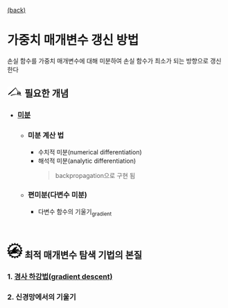 [(back)](https://github.com/DoranLyong/DL_coding_master/tree/master/Self_tutorial/3_learning/MNIST_learning)

# 가중치 매개변수 갱신 방법 
손실 함수를 가중치 매개변수에 대해 미분하여 손실 함수가 최소가 되는 방향으로 갱신한다 

## <img src="2_where_to_do.PNG" width=35> 필요한 개념 
* ### [미분](https://github.com/DoranLyong/DL_coding_master/tree/master/Self_tutorial/3_learning/MNIST_learning/4_renew-parameter/1_diff)
    * ### 미분 계산 법 
        * 수치적 미분(numerical differentiation)
        * 해석적 미분(analytic differentiation) 
            > backpropagation으로 구현 됨 <br/>
        

    * ### 편미분(다변수 미분)
        * 다변수 함수의 기울기<sub>gradient</sub>

<br/>

## <img src="5_how_to_do.png" width=35> 최적 매개변수 탐색 기법의 본질 
### 1. [경사 하강법(gradient descent)](https://github.com/DoranLyong/DL_coding_master/tree/master/Self_tutorial/3_learning/MNIST_learning/4_renew-parameter/2_GD)
### 2. 신경망에서의 기울기 